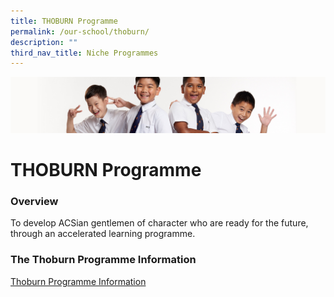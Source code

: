 ```yaml
---
title: THOBURN Programme
permalink: /our-school/thoburn/
description: ""
third_nav_title: Niche Programmes
---
```

![](/images/Sub-banner2.jpg)

THOBURN Programme
=================

### Overview

To develop ACSian gentlemen of character who are ready for the future, through an accelerated learning programme.

### The Thoburn Programme Information
[Thoburn Programme Information](/files/Thoburn%20Programme%20ACSJ%20Website%20Write-up.pdf)
